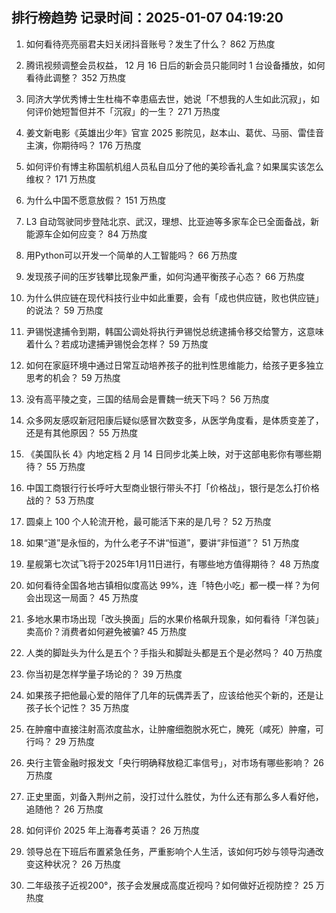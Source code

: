 
## 排行榜趋势 记录时间：2025-01-07 04:19:20
  
  1. 如何看待亮亮丽君夫妇关闭抖音账号？发生了什么？ 862 万热度
    
  2. 腾讯视频调整会员权益， 12 月 16 日后的新会员只能同时 1 台设备播放，如何看待此调整？ 352 万热度
    
  3. 同济大学优秀博士生杜梅不幸患癌去世，她说「不想我的人生如此沉寂」，如何评价她短暂但并不「沉寂」的一生？ 271 万热度
    
  4. 姜文新电影《英雄出少年》官宣 2025 影院见，赵本山、葛优、马丽、雷佳音主演，你期待吗？ 176 万热度
    
  5. 如何评价有博主称国航机组人员私自瓜分了他的美珍香礼盒？如果属实该怎么维权？ 171 万热度
    
  6. 为什么中国不愿意放假？ 151 万热度
    
  7. L3 自动驾驶同步登陆北京、武汉，理想、比亚迪等多家车企已全面备战，新能源车企如何应变？ 84 万热度
    
  8. 用Python可以开发一个简单的人工智能吗？ 66 万热度
    
  9. 发现孩子间的压岁钱攀比现象严重，如何沟通平衡孩子心态？ 66 万热度
    
  10. 为什么供应链在现代科技行业中如此重要，会有「成也供应链，败也供应链」的说法？ 59 万热度
    
  11. 尹锡悦逮捕令到期，韩国公调处将执行尹锡悦总统逮捕令移交给警方，这意味着什么？若成功逮捕尹锡悦会怎样？ 59 万热度
    
  12. 如何在家庭环境中通过日常互动培养孩子的批判性思维能力，给孩子更多独立思考的机会？ 59 万热度
    
  13. 没有高平陵之变，三国的结局会是曹魏一统天下吗？ 56 万热度
    
  14. 众多网友感叹新冠阳康后疑似感冒次数变多，从医学角度看，是体质变差了，还是有其他原因？ 55 万热度
    
  15. 《美国队长 4》内地定档 2 月 14 日同步北美上映，对于这部电影你有哪些期待？ 55 万热度
    
  16. 中国工商银行行长呼吁大型商业银行带头不打「价格战」，银行是怎么打价格战的？ 53 万热度
    
  17. 圆桌上 100 个人轮流开枪，最可能活下来的是几号？ 52 万热度
    
  18. 如果“道”是永恒的，为什么老子不讲“恒道”，要讲“非恒道”？ 51 万热度
    
  19. 星舰第七次试飞将于2025年1月11日进行，有哪些地方值得期待？ 48 万热度
    
  20. 如何看待全国各地古镇相似度高达 99%，连「特色小吃」都一模一样？为何会出现这一局面？ 45 万热度
    
  21. 多地水果市场出现「改头换面」后的水果价格飙升现象，如何看待「洋包装」卖高价？消费者如何避免被骗? 45 万热度
    
  22. 人类的脚趾头为什么是五个？手指头和脚趾头都是五个是必然吗？ 40 万热度
    
  23. 你当初是怎样学量子场论的？ 39 万热度
    
  24. 如果孩子把他最心爱的陪伴了几年的玩偶弄丢了，应该给他买个新的，还是让孩子长个记性？ 35 万热度
    
  25. 在肿瘤中直接注射高浓度盐水，让肿瘤细胞脱水死亡，腌死（咸死）肿瘤，可行吗？ 29 万热度
    
  26. 央行主管金融时报发文「央行明确释放稳汇率信号」，对市场有哪些影响？ 26 万热度
    
  27. 正史里面，刘备入荆州之前，没打过什么胜仗，为什么还有那么多人看好他，追随他？ 26 万热度
    
  28. 如何评价 2025 年上海春考英语？ 26 万热度
    
  29. 领导总在下班后布置紧急任务，严重影响个人生活，该如何巧妙与领导沟通改变这种状况？ 26 万热度
    
  30. 二年级孩子近视200°，孩子会发展成高度近视吗？如何做好近视防控？ 25 万热度
    
